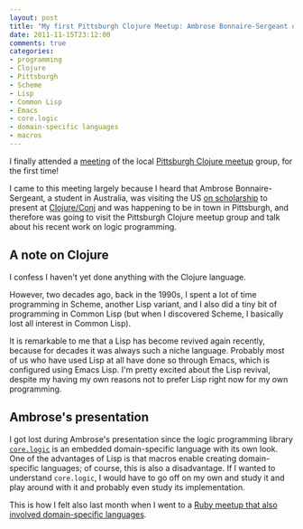 ```yaml
---
layout: post
title: "My first Pittsburgh Clojure Meetup: Ambrose Bonnaire-Sergeant on core.logic"
date: 2011-11-15T23:12:00
comments: true
categories:
- programming
- Clojure
- Pittsburgh
- Scheme
- Lisp
- Common Lisp
- Emacs
- core.logic
- domain-specific languages
- macros
---
```

I finally attended a [meeting](http://www.meetup.com/Clojure-PGH/events/16249445/) of the local [Pittsburgh Clojure meetup](http://www.meetup.com/Clojure-PGH/) group, for the first time!

I came to this meeting largely because I heard that Ambrose Bonnaire-Sergeant, a student in Australia, was visiting the US [on scholarship](http://cemerick.com/2011/11/08/ambrose-has-received-his-clojure-scholarship-thanks-to-you/) to present at [Clojure/Conj](https://github.com/relevance/clojure-conj/tree/master/2011-slides) and was happening to be in town in Pittsburgh, and therefore was going to visit the Pittsburgh Clojure meetup group and talk about his recent work on logic programming.

<!--more-->

## A note on Clojure

I confess I haven't yet done anything with the Clojure language.

However, two decades ago, back in the 1990s, I spent a lot of time programming in Scheme, another Lisp variant, and I also did a tiny bit of programming in Common Lisp (but when I discovered Scheme, I basically lost all interest in Common Lisp).

It is remarkable to me that a Lisp has become revived again recently, because for decades it was always such a niche language. Probably most of us who have used Lisp at all have done so through Emacs, which is configured using Emacs Lisp. I'm pretty excited about the Lisp revival, despite my having my own reasons not to prefer Lisp right now for my own programming.

## Ambrose's presentation

I got lost during Ambrose's presentation since the logic programming library [`core.logic`](https://github.com/clojure/core.logic) is an embedded domain-specific language with its own look. One of the advantages of Lisp is that macros enable creating domain-specific languages; of course, this is also a disadvantage. If I wanted to understand `core.logic`, I would have to go off on my own and study it and play around with it and probably even study its implementation.

This is how I felt also last month when I went to a [Ruby meetup that also involved domain-specific languages](/blog/2011/10/06/pittsburgh-ruby-building-a-compiler-in-jruby/).
